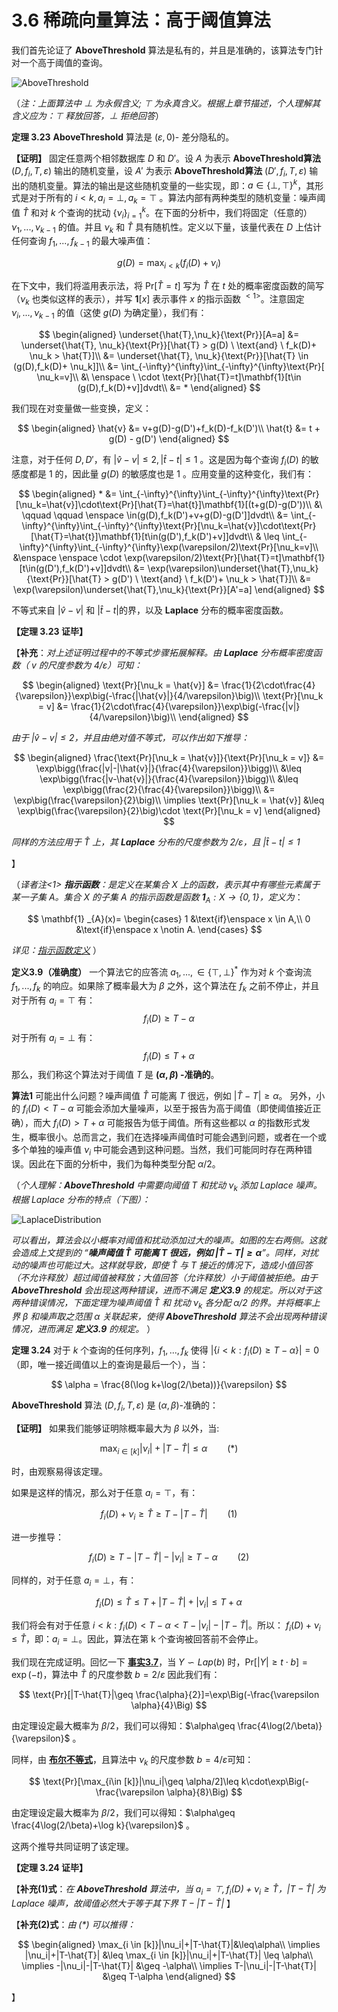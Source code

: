 # 3.6 稀疏向量算法：高于阈值算法

我们首先论证了 **AboveThreshold** 算法是私有的，并且是准确的，该算法专门针对一个高于阈值的查询。

![AboveThreshold](/3-Basic-Techniques-and-Composition-Theorems/The-sparse-vector-technique/img/AboveThreshold.png)

（*注：上面算法中 $\bot$ 为永假含义; $\top$ 为永真含义。根据上章节描述，个人理解其含义应为：$\top$ 释放回答，$\bot$ 拒绝回答*）

**定理 3.23** **AboveThreshold** 算法是 $(\varepsilon,0)$- 差分隐私的。

**【证明】** 固定任意两个相邻数据库 $D$ 和 $D'$。设 $A$ 为表示 **AboveThreshold算法** $(D,{f_i},T,\varepsilon)$ 输出的随机变量，设 $A'$ 为表示 **AboveThreshold算法** $(D',{f_i},T,\varepsilon)$ 输出的随机变量。算法的输出是这些随机变量的一些实现，即：$a \in \{\bot,\top\}^k$，其形式是对于所有的 $i<k,a_i=\bot,a_k=\top$ 。算法内部有两种类型的随机变量：噪声阈值 $\hat{T}$ 和对 $k$ 个查询的扰动 $\{\nu_i\}_{i=1}^k$。在下面的分析中，我们将固定（任意的）$\nu_1,...,\nu_{k-1}$ 的值。并且 $\nu_k$ 和 $\hat{T}$ 具有随机性。定义以下量，该量代表在 $D$ 上估计任何查询 $f_1,...,f_{k-1}$ 的最大噪声值：

$$
g(D) = \max_{i<k}(f_i(D) + \nu_i)
$$

在下文中，我们将滥用表示法，将 $\text{Pr}[\hat{T}=t]$ 写为 $\hat{T}$ 在 $t$ 处的概率密度函数的简写（$\nu_k$ 也类似这样的表示），并写 $\mathbf{1}[x]$ 表示事件 $x$ 的指示函数$\ ^{<1>}$。注意固定 $\nu_i,...,\nu_{k-1}$ 的值（这使 $g(D)$ 为确定量），我们有：

$$
\begin{aligned}
    \underset{\hat{T},\nu_k}{\text{Pr}}[A=a] &= \underset{\hat{T},
\nu_k}{\text{Pr}}[\hat{T} > g(D) \  \text{and} \ f_k(D)+
\nu_k > \hat{T}]\\
    &= \underset{\hat{T},
\nu_k}{\text{Pr}}[\hat{T} \in (g(D),f_k(D)+
\nu_k]]\\
    &= \int_{-\infty}^{\infty}\int_{-\infty}^{\infty}\text{Pr}[
\nu_k=v]\\
    &\ \enspace \ \cdot \text{Pr}[\hat{T}=t]\mathbf{1}[t\in (g(D),f_k(D)+v]]dvdt\\
    &= *
\end{aligned}
$$

我们现在对变量做一些变换，定义：

$$
\begin{aligned}
    \hat{v} &= v+g(D)-g(D')+f_k(D)-f_k(D')\\
    \hat{t} &= t + g(D) - g(D')
\end{aligned}
$$

注意，对于任何 $D,D'$，有 $|\hat{v}-v|\leq 2,|\hat{t}-t|\leq 1$ 。这是因为每个查询 $f_i(D)$ 的敏感度都是 $1$ 的，因此量 $g(D)$ 的敏感度也是 $1$ 。应用变量的这种变化，我们有：

$$
\begin{aligned}
    * &= \int_{-\infty}^{\infty}\int_{-\infty}^{\infty}\text{Pr}[\nu_k=\hat{v}]\cdot\text{Pr}[\hat{T}=\hat{t}]\mathbf{1}[(t+g(D)-g(D'))\\
   &\ \qquad \qquad \enspace \in(g(D),f_k(D')+v+g(D)-g(D']]dvdt\\
   &= \int_{-\infty}^{\infty}\int_{-\infty}^{\infty}\text{Pr}[\nu_k=\hat{v}]\cdot\text{Pr}[\hat{T}=\hat{t}]\mathbf{1}[t\in(g(D'),f_k(D')+v]]dvdt\\
   & \leq \int_{-\infty}^{\infty}\int_{-\infty}^{\infty}\exp(\varepsilon/2)\text{Pr}[\nu_k=v]\\
   &\enspace \enspace \cdot \exp(\varepsilon/2)\text{Pr}[\hat{T}=t]\mathbf{1}[t\in(g(D'),f_k(D')+v]]dvdt\\
   &= \exp(\varepsilon)\underset{\hat{T},\nu_k}{\text{Pr}}[\hat{T} > g(D') \  \text{and} \ f_k(D')+
\nu_k > \hat{T}]\\
   &= \exp(\varepsilon)\underset{\hat{T},\nu_k}{\text{Pr}}[A'=a]
\end{aligned}
$$

不等式来自 $|\hat{v}-v|$ 和 $|\hat{t}-t|$的界，以及 **Laplace** 分布的概率密度函数。

**【定理 3.23 证毕】**

【**补充**：*对上述证明过程中的不等式步骤拓展解释。由 **Laplace** 分布概率密度函数（ $v$ 的尺度参数为 $4/\varepsilon$）可知：*

$$
\begin{aligned}
    \text{Pr}[\nu_k = \hat{v}] &= \frac{1}{2\cdot\frac{4}{\varepsilon}}\exp\big(-\frac{|\hat{v}|}{4/\varepsilon}\big)\\
    \text{Pr}[\nu_k = v] &= \frac{1}{2\cdot\frac{4}{\varepsilon}}\exp\big(-\frac{|v|}{4/\varepsilon}\big)\\
\end{aligned}
$$

*由于 $|\hat{v}-v|\leq 2$，并且由绝对值不等式，可以作出如下推导：*

$$
\begin{aligned}
    \frac{\text{Pr}[\nu_k = \hat{v}]}{\text{Pr}[\nu_k = v]} &= \exp\bigg(\frac{|v|-|\hat{v}|}{\frac{4}{\varepsilon}}\bigg)\\
    &\leq \exp\bigg(\frac{|v-\hat{v}|}{\frac{4}{\varepsilon}}\bigg)\\
    &\leq \exp\bigg(\frac{2}{\frac{4}{\varepsilon}}\bigg)\\
    &= \exp\big(\frac{\varepsilon}{2}\big)\\
    \implies \text{Pr}[\nu_k = \hat{v}] &\leq \exp\big(\frac{\varepsilon}{2}\big)\cdot \text{Pr}[\nu_k = v]
\end{aligned}
$$

*同样的方法应用于 $\hat{T}$ 上，其 **Laplace** 分布的尺度参数为 $2/\varepsilon$，且 $|\hat{t}-t|\leq 1$*

】

（*译者注<1> **指示函数**：是定义在某集合 $X$ 上的函数，表示其中有哪些元素属于某一子集 $A$。集合 $X$ 的子集 $A$ 的指示函数是函数 $\mathbf{1}_{A}:X\to \lbrace 0,1\rbrace$，定义为*：

$$
\mathbf{1} _{A}(x)= \begin{cases}
    1 &\text{if}\enspace x \in A,\\
    0 &\text{if}\enspace x \notin A.
\end{cases}
$$

*详见：[指示函数定义](https://en.wikipedia.org/wiki/Indicator_function)*
）

**定义3.9（准确度）** 一个算法它的应答流 $a_1,...,\in \{\top,\bot\}^{*}$ 作为对 $k$ 个查询流 $f_1,...,f_k$ 的响应。如果除了概率最大为 $\beta$ 之外，这个算法在 $f_k$ 之前不停止，并且对于所有 $a_i = \top$ 有：
$$
f_i(D) \geq T - \alpha
$$
对于所有 $a_i = \bot$ 有：
$$
f_i(D) \leq T + \alpha
$$
那么，我们称这个算法对于阈值 $T$ 是 **$(\alpha,\beta)$ -准确的**。

**算法1** 可能出什么问题？噪声阈值 $\hat{T}$ 可能离 $T$ 很远，例如 $|\hat{T}-T|\geq \alpha$。 另外，小的 $f_i(D)<T-\alpha$ 可能会添加大量噪声，以至于报告为高于阈值（即使阈值接近正确），而大 $f_i(D)>T+\alpha$ 可能报告为低于阈值。所有这些都以 $\alpha$ 的指数形式发生，概率很小。总而言之，我们在选择噪声阈值时可能会遇到问题，或者在一个或多个单独的噪声值 $ν_i$ 中可能会遇到这种问题。当然，我们可能同时存在两种错误。因此在下面的分析中，我们为每种类型分配 $\alpha/2$。

（*个人理解：**AboveThreshold** 中需要向阈值 $T$ 和扰动 $\nu_k$ 添加 Laplace 噪声。根据 Laplace 分布的特点（下图）：*

![LaplaceDistribution](/3-Basic-Techniques-and-Composition-Theorems/The-sparse-vector-technique/img/LaplaceDistribution.png)

*可以看出，算法会以小概率对阈值和扰动添加过大的噪声。如图的左右两侧。这就会造成上文提到的 “**噪声阈值 $\hat{T}$ 可能离 $T$ 很远，例如 $|\hat{T}-T|\geq \alpha$**”。同样，对扰动的噪声也可能过大。这样就导致，即使 $\hat{T}$ 与 $T$ 接近的情况下，造成小值回答（不允许释放）超过阈值被释放；大值回答（允许释放）小于阈值被拒绝。由于 **AboveThreshold** 会出现这两种错误，进而不满足 **定义3.9** 的规定。所以对于这两种错误情况，下面定理为噪声阈值 $\hat{T}$ 和 扰动 $\nu_k$ 各分配 $\alpha/2$ 的界。并将概率上界 $\beta$ 和噪声取之范围 $\alpha$ 关联起来，使得 **AboveThreshold** 算法不会出现两种错误情况，进而满足 **定义3.9** 的规定。*
）

**定理 3.24** 对于 $k$ 个查询的任何序列，$f_1,...,f_k$ 使得 $|\{i<k:f_i(D)\geq T - \alpha\}|=0$（即，唯一接近阈值以上的查询是最后一个），当：

$$
\alpha = \frac{8(\log k+\log(2/\beta))}{\varepsilon}
$$

**AboveThreshold** 算法 $(D,{f_i},T,\varepsilon)$ 是 $(\alpha,\beta)$-准确的：


**【证明】** 如果我们能够证明除概率最大为 $\beta$ 以外，当:

$$
 \max_{i \in [k]}|\nu_i|+|T-\hat{T}|\leq\alpha  \qquad  (*)
$$

时，由观察易得该定理。

如果是这样的情况，那么对于任意 $a_i=\top$，有：

$$
f_i(D) + \nu_i \geq \hat{T} \geq T-|T-\hat{T}| \qquad  (1)
$$

进一步推导：

$$
f_i(D) \geq T-|T-\hat{T}|-|\nu_i|\geq T-\alpha \qquad  (2)
$$

同样的，对于任意 $a_i = \bot$，有：

$$
f_i(D) \leq \hat{T} \leq T+|T-\hat{T}|+|\nu_i|\leq T+\alpha
$$

我们将会有对于任意 $i<k:f_i(D)<T-\alpha<T-|\nu_i|-|T-\hat{T}|$。所以： $f_i(D)+\nu_i\leq \hat{T}$，即：$a_i=\bot$。因此，算法在第 k 个查询被回答前不会停止。

我们现在完成证明。回忆一下 [**事实3.7**](/3-Basic-Techniques-and-Composition-Theorems/The-laplace-mechanism.html)，当 $Y\backsim Lap(b)$ 时，$\text{Pr}[|Y|\geq t\cdot b]=\exp(-t)$，算法中 $\hat{T}$ 的尺度参数 $b=2/\varepsilon$ 因此我们有：

$$
\text{Pr}[|T-\hat{T}|\geq \frac{\alpha}{2}]=\exp\Big(-\frac{\varepsilon \alpha}{4}\Big)
$$

由定理设定最大概率为 $\beta/2$，我们可以得知：$\alpha\geq \frac{4\log(2/\beta)}{\varepsilon}$
。

同样，由 [**布尔不等式**](/3-Basic-Techniques-and-Composition-Theorems/The-laplace-mechanism.html)，且算法中 $\nu_k$ 的尺度参数 $b=4/\varepsilon$可知：

$$
\text{Pr}[\max_{i\in [k]}|\nu_i|\geq \alpha/2]\leq k\cdot\exp\Big(-\frac{\varepsilon \alpha}{8}\Big)
$$

由定理设定最大概率为 $\beta/2$，我们可以得知：$\alpha\geq \frac{4\log(2/\beta)+\log k}{\varepsilon}$
。

这两个推导共同证明了该定理。

**【定理 3.24 证毕】**

【**补充(1)式**：*在 **AboveThreshold** 算法中，当 $a_i=\top,f_i(D)+\nu_i\geq \hat{T}$，$|T-\hat{T}|$ 为 Laplace 噪声，故阈值必然大于等于其下界 $T-|T-\hat{T}|$* 】

【**补充(2)式**：*由 $(*)$ 可以推得：*

$$
\begin{aligned}
    \max_{i \in [k]}|\nu_i|+|T-\hat{T}|&\leq\alpha\\
    \implies |\nu_i|+|T-\hat{T}| &\leq \max_{i \in [k]}|\nu_i|+|T-\hat{T}| \leq \alpha\\
    \implies -|\nu_i|-|T-\hat{T}| &\geq -\alpha\\
    \implies T-|\nu_i|-|T-\hat{T}| &\geq T-\alpha
\end{aligned}
$$

 】